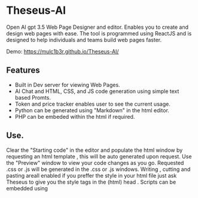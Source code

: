 # Theseus-AI

Open AI gpt 3.5 Web Page Designer and editor. Enables you to create and design web pages with ease.
The tool is programmed using ReactJS and is designed to help individuals and teams build web pages faster.

Demo:  https://mulc1b3r.github.io/Theseus-AI/

## Features
- Built in Dev server for viewing Web Pages. 
- AI Chat and HTML, CSS, and JS code generation using simple text based Promts.
- Token and price tracker enables user to see the current usage.
-  Python can be generated using "Markdown" in the html editor.
-  PHP can be embeded within the html if required.

## Use.
Clear the "Starting code" in the editor and populate the html window by requesting an html template , this will be auto generated upon request.
Use the "Preview" window to view your code changes as you go.
Requested .css or .js will be generated in the .css or .js windows. Writing , cutting and pasting areall enabled if you preffer the style in your
html file just ask Theseus to give you the style tags in the (html) head . 
Scripts can be embedded using <script> tags , again just request the tags via the chat text box.
Theseus is capable of generating javascript for a multitude of purposes.
Ask for img tags and useful urls. Links , iframes e.t.c to populate the web page as desired.
Good quality Web pages can be spun up in no time.
When you are happy - Click the download button.
Job Done !

## Get Started.
To use Theseus-AI just:

1. Clone the repo.
2. Run `npm install` to install the dependencies.
3. Run `npm start` to start the dev server.
4. Access `http://localhost:3000` in your web browser.

Once you've set up the tool, you can begin constructing your webpage by interacting with the AI via the chat feature located in the sidebar.
Next, you have the option to personalize the HTML, CSS, and JavaScript code utilizing the built-in code editor.

#Credits
Respect due : Carlos Sansón , mojo , zendog , mulciber . 

